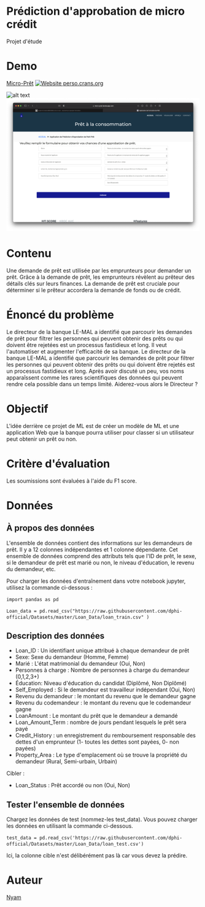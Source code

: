 # Prédiction d'approbation de micro crédit

Projet d'étude

# Demo

[Micro-Prêt](https://micro-pret.herokuapp.com)   [![Website perso.crans.org](https://img.shields.io/website-up-down-green-red/http/perso.crans.org.svg)](http://perso.crans.org/)

![alt text](https://github.com/skyclanlourro/projet-formation/blob/main/demo.png?raw=true)
![alt text](https://github.com/skyclanlourro/projet-formation/blob/main/demo2.png?raw=true)

# Contenu

Une demande de prêt est utilisée par les emprunteurs pour demander un prêt. 
Grâce à la demande de prêt, les emprunteurs révèlent au prêteur des détails clés sur leurs finances. 
La demande de prêt est cruciale pour déterminer si le prêteur accordera la demande de fonds ou de crédit.

# Énoncé du problème

Le directeur de la banque LE-MAL a identifié que parcourir les demandes de prêt pour filtrer les personnes qui peuvent obtenir
des prêts ou qui doivent être rejetées est un processus fastidieux et long. Il veut l'automatiser et augmenter l'efficacité de sa banque.
Le directeur de la banque LE-MAL a identifié que parcourir les demandes de prêt pour filtrer les personnes qui peuvent obtenir des prêts
ou qui doivent être rejetés est un processus fastidieux et long.
Après avoir discuté un peu, vos noms apparaîssent comme les rares scientifiques des données qui peuvent rendre cela possible dans un temps limité. 
Aiderez-vous alors le Directeur ?

# Objectif

L'idée derrière ce projet de ML est de créer un modèle de ML et une application Web que la banque pourra utiliser pour classer 
si un utilisateur peut obtenir un prêt ou non.

# Critère d'évaluation

Les soumissions sont évaluées à l'aide du F1 score.

# Données

## À propos des données
L'ensemble de données contient des informations sur les demandeurs de prêt. 
Il y a 12 colonnes indépendantes et 1 colonne dépendante. 
Cet ensemble de données comprend des attributs tels que l'ID de prêt, le sexe, si le demandeur de prêt est marié ou non, le niveau d'éducation, 
le revenu du demandeur, etc.

Pour charger les données d'entraînement dans votre notebook jupyter, utilisez la commande ci-dessous :
```
import pandas as pd
```
```
Loan_data = pd.read_csv("https://raw.githubusercontent.com/dphi-official/Datasets/master/Loan_Data/loan_train.csv" )
```

## Description des données

* Loan_ID : Un identifiant unique attribué à chaque demandeur de prêt
* Sexe: Sexe du demandeur (Homme, Femme)
* Marié : L'état matrimonial du demandeur (Oui, Non)
* Personnes à charge : Nombre de personnes à charge du demandeur (0,1,2,3+)
* Éducation: Niveau d'éducation du candidat (Diplômé, Non Diplômé)
* Self_Employed : Si le demandeur est travailleur indépendant (Oui, Non)
* Revenu du demandeur : le montant du revenu que le demandeur gagne
* Revenu du codemandeur : le montant du revenu que le codemandeur gagne
* LoanAmount : Le montant du prêt que le demandeur a demandé
* Loan_Amount_Term : nombre de jours pendant lesquels le prêt sera payé
* Credit_History : un enregistrement du remboursement responsable des dettes d'un emprunteur (1- toutes les dettes sont payées, 0- non payées)
* Property_Area : Le type d'emplacement où se trouve la propriété du demandeur (Rural, Semi-urbain, Urbain)

Cibler :

* Loan_Status : Prêt accordé ou non (Oui, Non)



## Tester l'ensemble de données

Chargez les données de test (nommez-les test_data). Vous pouvez charger les données en utilisant la commande ci-dessous.
```
test_data = pd.read_csv('https://raw.githubusercontent.com/dphi-official/Datasets/master/Loan_Data/loan_test.csv')
```
Ici, la colonne cible n'est délibérément pas là car vous devez la prédire.


# Auteur

[Nyam](https://github.com/skyclanlourro)

